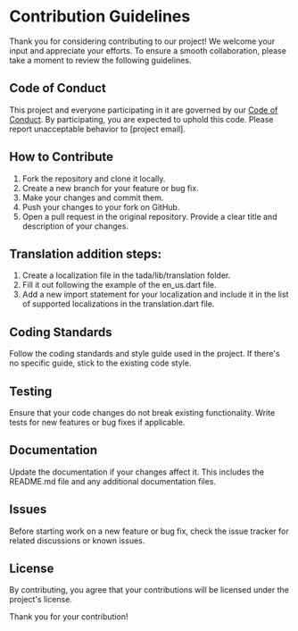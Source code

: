 # Contribution Guidelines

Thank you for considering contributing to our project! We welcome your input and appreciate your efforts. To ensure a smooth collaboration, please take a moment to review the following guidelines.

## Code of Conduct

This project and everyone participating in it are governed by our [Code of Conduct](CODE_OF_CONDUCT.md). By participating, you are expected to uphold this code. Please report unacceptable behavior to [project email].

## How to Contribute

1. Fork the repository and clone it locally.
2. Create a new branch for your feature or bug fix.
3. Make your changes and commit them.
4. Push your changes to your fork on GitHub.
5. Open a pull request in the original repository. Provide a clear title and description of your changes.

## Translation addition steps:

1. Create a localization file in the tada/lib/translation folder.
2. Fill it out following the example of the en_us.dart file.
3. Add a new import statement for your localization and include it in the list of supported localizations in the translation.dart file.
   
## Coding Standards

Follow the coding standards and style guide used in the project. If there's no specific guide, stick to the existing code style.

## Testing

Ensure that your code changes do not break existing functionality. Write tests for new features or bug fixes if applicable.

## Documentation

Update the documentation if your changes affect it. This includes the README.md file and any additional documentation files.

## Issues

Before starting work on a new feature or bug fix, check the issue tracker for related discussions or known issues.

## License

By contributing, you agree that your contributions will be licensed under the project's license.

Thank you for your contribution!